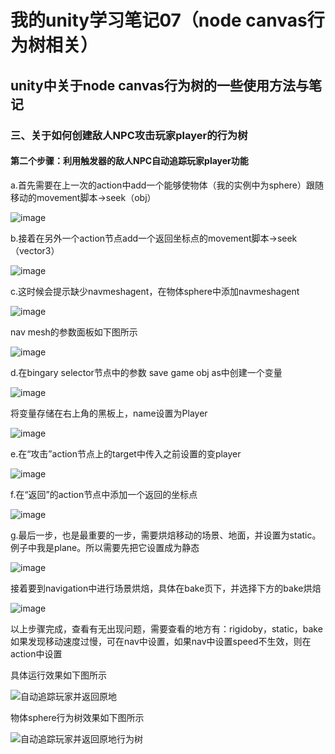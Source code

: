 # 我的unity学习笔记07（node canvas行为树相关）
## unity中关于node canvas行为树的一些使用方法与笔记
### 三、关于如何创建敌人NPC攻击玩家player的行为树
#### 第二个步骤：利用触发器的敌人NPC自动追踪玩家player功能
a.首先需要在上一次的action中add一个能够使物体（我的实例中为sphere）跟随移动的movement脚本→seek（obj）

![image](https://user-images.githubusercontent.com/34855327/170413517-9be9dfbf-7b1e-4ad5-911e-c48550ebd205.png)

b.接着在另外一个action节点add一个返回坐标点的movement脚本→seek（vector3）

![image](https://user-images.githubusercontent.com/34855327/170413835-8cdfc450-fcdb-41e0-90ae-5ab24f8bad1b.png)

c.这时候会提示缺少navmeshagent，在物体sphere中添加navmeshagent

![image](https://user-images.githubusercontent.com/34855327/170414028-69cb3076-8de2-4aba-8c53-4fa25ca5874f.png)

nav mesh的参数面板如下图所示

![image](https://user-images.githubusercontent.com/34855327/170414064-c4711793-7f74-455e-884b-a83c556a5783.png)

d.在bingary selector节点中的参数 save game obj as中创建一个变量

![image](https://user-images.githubusercontent.com/34855327/170414505-bc9e99fe-cf0f-4d70-b30e-3967cea71fd5.png)

将变量存储在右上角的黑板上，name设置为Player

![image](https://user-images.githubusercontent.com/34855327/170414592-19c35fcb-c456-4ed0-b711-a11cc43f8499.png)

e.在“攻击”action节点上的target中传入之前设置的变player

![image](https://user-images.githubusercontent.com/34855327/170414705-6c3084d7-cc25-4f16-bca5-8fd005a5a668.png)

f.在“返回”的action节点中添加一个返回的坐标点

![image](https://user-images.githubusercontent.com/34855327/170415209-4c2e7fd7-556f-41a4-9955-e5375ccdfb10.png)

g.最后一步，也是最重要的一步，需要烘焙移动的场景、地面，并设置为static。例子中我是plane。所以需要先把它设置成为静态

![image](https://user-images.githubusercontent.com/34855327/170415422-fb858525-786c-4c16-85ec-7030e59286a8.png)

接着要到navigation中进行场景烘焙，具体在bake页下，并选择下方的bake烘焙

![image](https://user-images.githubusercontent.com/34855327/170415585-6b8cd69b-ac1c-44ae-a4a6-be444e560a33.png)

以上步骤完成，查看有无出现问题，需要查看的地方有：rigidoby，static，bake
如果发现移动速度过慢，可在nav中设置，如果nav中设置speed不生效，则在action中设置

具体运行效果如下图所示

![自动追踪玩家并返回原地](https://user-images.githubusercontent.com/34855327/170416140-e42e1bf7-6bad-4909-a59c-401b16af437f.gif)

物体sphere行为树效果如下图所示

![自动追踪玩家并返回原地行为树](https://user-images.githubusercontent.com/34855327/170427843-969de629-a6cf-46d4-99a4-8fc5cdd67adb.gif)






